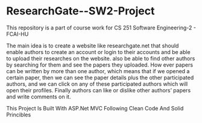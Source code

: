 # ResearchGate--SW2-Project

This repository is a part of course work for CS 251 Software Engineering-2 - FCAI-HU

The main idea is to create a website like researchgate.net that should enable  authors to create an account or login to their accounts and be able to upload their researches on the website. also be able to find other authors by searching for them and see the papers they uploaded. How ever papers can be written by more than one author, which means that if we opened a certain paper, then we can see the paper details plus the other participated authors, and we can click on any of these participated authors which will open their profiles. Finally authors can like or dislike other authors’ papers and write comments on it.

This Project Is Built With ASP.Net MVC Following Clean Code And Solid Princibles 
